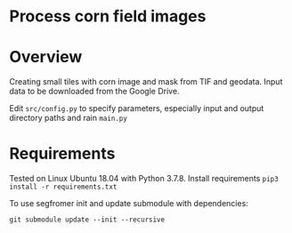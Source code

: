 # Process corn field images

# Overview
Creating small tiles with corn image and mask from TIF and geodata.
Input data to be downloaded from the Google Drive.

Edit `src/config.py` to specify parameters, especially input and output directory paths and rain `main.py`

# Requirements
Tested on Linux Ubuntu 18.04 with Python 3.7.8.
Install requirements `pip3 install -r requirements.txt`

To use segfromer init and update submodule with dependencies:
```
git submodule update --init --recursive
```
